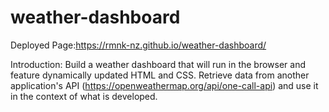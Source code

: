 # weather-dashboard

Deployed Page:https://rmnk-nz.github.io/weather-dashboard/

Introduction:
Build a weather dashboard that will run in the browser and feature dynamically updated HTML and CSS. Retrieve data from another application's API (https://openweathermap.org/api/one-call-api) and use it in the context of what is developed.
